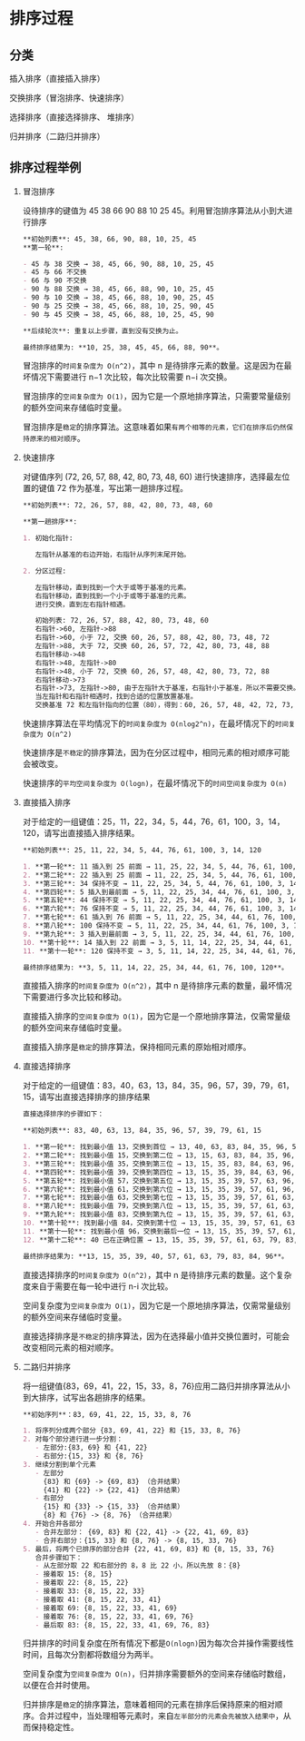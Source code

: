 # 排序过程

## 分类

插入排序（直接插入排序）

交换排序（冒泡排序、快速排序）

选择排序（直接选择排序、 堆排序）

归并排序（二路归并排序）

## 排序过程举例

1. 冒泡排序

   设待排序的键值为 45 38 66 90 88 10 25 45。利用冒泡排序算法从小到大进行排序

   ```markdown
   **初始列表**: 45, 38, 66, 90, 88, 10, 25, 45
   **第一轮**:

   - 45 与 38 交换 → 38, 45, 66, 90, 88, 10, 25, 45
   - 45 与 66 不交换
   - 66 与 90 不交换
   - 90 与 88 交换 → 38, 45, 66, 88, 90, 10, 25, 45
   - 90 与 10 交换 → 38, 45, 66, 88, 10, 90, 25, 45
   - 90 与 25 交换 → 38, 45, 66, 88, 10, 25, 90, 45
   - 90 与 45 交换 → 38, 45, 66, 88, 10, 25, 45, 90

   **后续轮次**: 重复以上步骤，直到没有交换为止。

   最终排序结果为: **10, 25, 38, 45, 45, 66, 88, 90**。
   ```

   冒泡排序的`时间复杂度为 O(n^2)`，其中 n 是待排序元素的数量。这是因为在最坏情况下需要进行 n−1 次比较，每次比较需要 n−i 次交换。

   冒泡排序的`空间复杂度为 O(1)`，因为它是一个原地排序算法，只需要常量级别的额外空间来存储临时变量。

   冒泡排序是`稳定`的排序算法。这意味着如果`有两个相等的元素，它们在排序后仍然保持原来的相对顺序`。

2. 快速排序

   对键值序列 (72, 26, 57, 88, 42, 80, 73, 48, 60) 进行快速排序，选择最左位置的键值 72 作为基准，写出第一趟排序过程。

   ```md
   **初始列表**: 72, 26, 57, 88, 42, 80, 73, 48, 60

   **第一趟排序**:

   1. 初始化指针:

      左指针从基准的右边开始，右指针从序列末尾开始。

   2. 分区过程:

      左指针移动，直到找到一个大于或等于基准的元素。
      右指针移动，直到找到一个小于或等于基准的元素。
      进行交换，直到左右指针相遇。

      初始列表: 72, 26, 57, 88, 42, 80, 73, 48, 60
      右指针->60, 左指针->88
      右指针->60, 小于 72, 交换 60, 26, 57, 88, 42, 80, 73, 48, 72
      左指针->88, 大于 72, 交换 60, 26, 57, 72, 42, 80, 73, 48, 88
      右指针移动->48
      右指针->48, 左指针->80
      右指针->48, 小于 72, 交换 60, 26, 57, 48, 42, 80, 73, 72, 88
      右指针移动->73
      右指针->73, 左指针->80, 由于左指针大于基准，右指针小于基准，所以不需要交换。继续移动左指针和右指针，直到它们相遇
      当左指针和右指针相遇时，找到合适的位置放置基准。  
      交换基准 72 和左指针指向的位置（80），得到：60, 26, 57, 48, 42, 72, 73, 80, 88
   ```

   快速排序算法在平均情况下的`时间复杂度为 O(nlog2^n)`，在最坏情况下的`时间复杂度为 O(n^2)`

   快速排序是`不稳定`的排序算法，因为在分区过程中，相同元素的相对顺序可能会被改变。

   快速排序的`平均空间复杂度为 O(logn)`，在最坏情况下的`时间空间复杂度为 O(n)`

3. 直接插入排序

   对于给定的一组键值：25，11，22，34，5，44，76，61，100，3，14，120，请写出直接插入排序结果。

   ```md
   **初始列表**: 25, 11, 22, 34, 5, 44, 76, 61, 100, 3, 14, 120

   1. **第一轮**: 11 插入到 25 前面 → 11, 25, 22, 34, 5, 44, 76, 61, 100, 3, 14, 120
   2. **第二轮**: 22 插入到 25 前面 → 11, 22, 25, 34, 5, 44, 76, 61, 100, 3, 14, 120
   3. **第三轮**: 34 保持不变 → 11, 22, 25, 34, 5, 44, 76, 61, 100, 3, 14, 120
   4. **第四轮**: 5 插入到最前面 → 5, 11, 22, 25, 34, 44, 76, 61, 100, 3, 14, 120
   5. **第五轮**: 44 保持不变 → 5, 11, 22, 25, 34, 44, 76, 61, 100, 3, 14, 120
   6. **第六轮**: 76 保持不变 → 5, 11, 22, 25, 34, 44, 76, 61, 100, 3, 14, 120
   7. **第七轮**: 61 插入到 76 前面 → 5, 11, 22, 25, 34, 44, 61, 76, 100, 3, 14, 120
   8. **第八轮**: 100 保持不变 → 5, 11, 22, 25, 34, 44, 61, 76, 100, 3, 14, 120
   9. **第九轮**: 3 插入到最前面 → 3, 5, 11, 22, 25, 34, 44, 61, 76, 100, 14, 120
   10. **第十轮**: 14 插入到 22 前面 → 3, 5, 11, 14, 22, 25, 34, 44, 61, 76, 100, 120
   11. **第十一轮**: 120 保持不变 → 3, 5, 11, 14, 22, 25, 34, 44, 61, 76, 100, 120

   最终排序结果为: **3, 5, 11, 14, 22, 25, 34, 44, 61, 76, 100, 120**。
   ```

   直接插入排序的`时间复杂度为 O(n^2)`，其中 n 是待排序元素的数量，最坏情况下需要进行多次比较和移动。

   直接插入排序的`空间复杂度为 O(1)`，因为它是一个原地排序算法，仅需常量级的额外空间来存储临时变量。

   直接插入排序是`稳定`的排序算法，保持相同元素的原始相对顺序。

4. 直接选择排序

   对于给定的一组键值：83，40，63，13，84，35，96，57，39，79，61，15，请写出直接选择排序的排序结果

   ```md
   直接选择排序的步骤如下：

   **初始列表**: 83, 40, 63, 13, 84, 35, 96, 57, 39, 79, 61, 15

   1. **第一轮**: 找到最小值 13，交换到首位 → 13, 40, 63, 83, 84, 35, 96, 57, 39, 79, 61, 15
   2. **第二轮**: 找到最小值 15，交换到第二位 → 13, 15, 63, 83, 84, 35, 96, 57, 39, 79, 61, 40
   3. **第三轮**: 找到最小值 35，交换到第三位 → 13, 15, 35, 83, 84, 63, 96, 57, 39, 79, 61, 40
   4. **第四轮**: 找到最小值 39，交换到第四位 → 13, 15, 35, 39, 84, 63, 96, 57, 83, 79, 61, 40
   5. **第五轮**: 找到最小值 57，交换到第五位 → 13, 15, 35, 39, 57, 63, 96, 84, 83, 79, 61, 40
   6. **第六轮**: 找到最小值 61，交换到第六位 → 13, 15, 35, 39, 57, 61, 96, 84, 83, 79, 63, 40
   7. **第七轮**: 找到最小值 63，交换到第七位 → 13, 15, 35, 39, 57, 61, 63, 84, 83, 79, 96, 40
   8. **第八轮**: 找到最小值 79，交换到第八位 → 13, 15, 35, 39, 57, 61, 63, 79, 83, 84, 96, 40
   9. **第九轮**: 找到最小值 83，交换到第九位 → 13, 15, 35, 39, 57, 61, 63, 79, 83, 84, 96, 40
   10. **第十轮**: 找到最小值 84，交换到第十位 → 13, 15, 35, 39, 57, 61, 63, 79, 83, 84, 96, 40
   11. **第十一轮**: 找到最小值 96，交换到最后一位 → 13, 15, 35, 39, 57, 61, 63, 79, 83, 84, 40, 96
   12. **第十二轮**: 40 已在正确位置 → 13, 15, 35, 39, 57, 61, 63, 79, 83, 84, 40, 96

   最终排序结果为: **13, 15, 35, 39, 40, 57, 61, 63, 79, 83, 84, 96**。
   ```

   直接选择排序的`时间复杂度为 O(n^2)`，其中 n 是待排序元素的数量。这个复杂度来自于需要在每一轮中进行 n-i 次比较。

   空间复杂度为`空间复杂度为 O(1)`，因为它是一个原地排序算法，仅需常量级别的额外空间来存储临时变量。

   直接选择排序是`不稳定`的排序算法，因为在选择最小值并交换位置时，可能会改变相同元素的相对顺序。

5. 二路归并排序

   将一组键值{83，69，41，22，15，33，8，76}应用二路归并排序算法从小到大排序，试写出各趟排序的结果。

   ```md
   **初始序列**：83, 69, 41, 22, 15, 33, 8, 76

   1. 将序列分成两个部分 {83, 69, 41, 22} 和 {15, 33, 8, 76}
   2. 对每个部分进行进一步分割：
      - 左部分:{83, 69} 和 {41, 22}
      - 右部分:{15, 33} 和 {8, 76}
   3. 继续分割到单个元素
      - 左部分
        {83} 和 {69} -> {69, 83} （合并结果）
        {41} 和 {22} -> {22, 41} （合并结果）
      - 右部分
        {15} 和 {33} -> {15, 33} （合并结果）
        {8} 和 {76} -> {8, 76} （合并结果）
   4. 开始合并各部分
      - 合并左部分： {69, 83} 和 {22, 41} -> {22, 41, 69, 83}
      - 合并右部分：{15, 33} 和 {8, 76} -> {8, 15, 33, 76}
   5. 最后，将两个已排序的部分合并 {22, 41, 69, 83} 和 {8, 15, 33, 76}
      合并步骤如下：
      - 从左部分取 22 和右部分的 8，8 比 22 小，所以先放 8：{8}
      - 接着取 15: {8, 15}
      - 接着取 22: {8, 15, 22}
      - 接着取 33: {8, 15, 22, 33}
      - 接着取 41: {8, 15, 22, 33, 41}
      - 接着取 69: {8, 15, 22, 33, 41, 69}
      - 接着取 76: {8, 15, 22, 33, 41, 69, 76}
      - 最后取 83: {8, 15, 22, 33, 41, 69, 76, 83}
   ```

   归并排序的时间复杂度在所有情况下都是`O(nlogn)`因为每次合并操作需要线性时间，且每次分割都将数组分为两半。

   空间复杂度为`空间复杂度为 O(n)`，归并排序需要额外的空间来存储临时数组，以便在合并时使用。

   归并排序是`稳定`的排序算法，意味着相同的元素在排序后保持原来的相对顺序。合并过程中，当处理相等元素时，来自`左半部分的元素会先被放入结果中`，从而保持稳定性。

